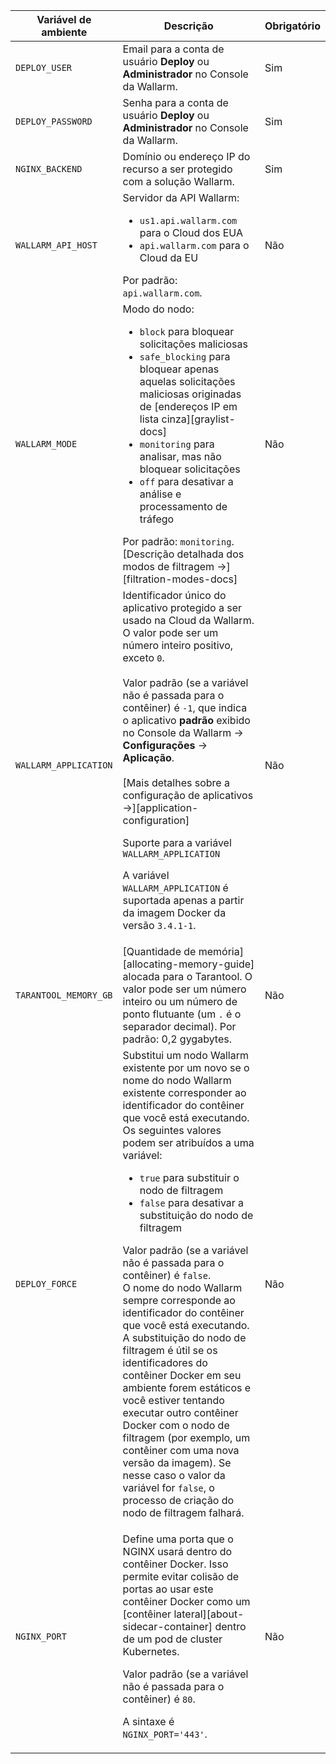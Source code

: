 Variável de ambiente | Descrição| Obrigatório
--- | ---- | ----
`DEPLOY_USER` | Email para a conta de usuário **Deploy** ou **Administrador** no Console da Wallarm.| Sim
`DEPLOY_PASSWORD` | Senha para a conta de usuário **Deploy** ou **Administrador** no Console da Wallarm. | Sim
`NGINX_BACKEND` | Domínio ou endereço IP do recurso a ser protegido com a solução Wallarm. | Sim
`WALLARM_API_HOST` | Servidor da API Wallarm:<ul><li>`us1.api.wallarm.com` para o Cloud dos EUA</li><li>`api.wallarm.com` para o Cloud da EU</li></ul>Por padrão: `api.wallarm.com`. | Não
`WALLARM_MODE` | Modo do nodo:<ul><li>`block` para bloquear solicitações maliciosas</li><li>`safe_blocking` para bloquear apenas aquelas solicitações maliciosas originadas de [endereços IP em lista cinza][graylist-docs]</li><li>`monitoring` para analisar, mas não bloquear solicitações</li><li>`off` para desativar a análise e processamento de tráfego</li></ul>Por padrão: `monitoring`.<br>[Descrição detalhada dos modos de filtragem →][filtration-modes-docs] | Não
`WALLARM_APPLICATION` | Identificador único do aplicativo protegido a ser usado na Cloud da Wallarm. O valor pode ser um número inteiro positivo, exceto `0`.<br><br>Valor padrão (se a variável não é passada para o contêiner) é `-1`, que indica o aplicativo **padrão** exibido no Console da Wallarm → **Configurações** → **Aplicação**.<br><br>[Mais detalhes sobre a configuração de aplicativos →][application-configuration]<div class="admonition info"> <p class="admonition-title">Suporte para a variável `WALLARM_APPLICATION`</p> <p>A variável `WALLARM_APPLICATION` é suportada apenas a partir da imagem Docker da versão `3.4.1-1`.</div> | Não
`TARANTOOL_MEMORY_GB` | [Quantidade de memória][allocating-memory-guide] alocada para o Tarantool. O valor pode ser um número inteiro ou um número de ponto flutuante (um <code>.</code> é o separador decimal). Por padrão: 0,2 gygabytes. | Não
`DEPLOY_FORCE` | Substitui um nodo Wallarm existente por um novo se o nome do nodo Wallarm existente corresponder ao identificador do contêiner que você está executando. Os seguintes valores podem ser atribuídos a uma variável:<ul><li>`true` para substituir o nodo de filtragem</li><li>`false` para desativar a substituição do nodo de filtragem</li></ul>Valor padrão (se a variável não é passada para o contêiner) é `false`.<br>O nome do nodo Wallarm sempre corresponde ao identificador do contêiner que você está executando. A substituição do nodo de filtragem é útil se os identificadores do contêiner Docker em seu ambiente forem estáticos e você estiver tentando executar outro contêiner Docker com o nodo de filtragem (por exemplo, um contêiner com uma nova versão da imagem). Se nesse caso o valor da variável for `false`, o processo de criação do nodo de filtragem falhará. | Não
`NGINX_PORT` | <p>Define uma porta que o NGINX usará dentro do contêiner Docker. Isso permite evitar colisão de portas ao usar este contêiner Docker como um [contêiner lateral][about-sidecar-container] dentro de um pod de cluster Kubernetes.</p><p>Valor padrão (se a variável não é passada para o contêiner) é `80`.</p><p>A sintaxe é `NGINX_PORT='443'`.</p> | Não
